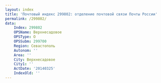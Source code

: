 ```yaml
---
layout: index
title: 'Почтовый индекс 299802: отделение почтовой связи Почты России'
permalink: /299802/
data:
    Index: 299802
    OPSName: Верхнесадовое
    OPSType: О
    OPSSubm: 299700
    Region: Севастополь
    Autonom: ''
    Area: ''
    City: Верхнесадовое
    City1: ''
    ActDate: '20140325'
    IndexOld: ''
---
```

